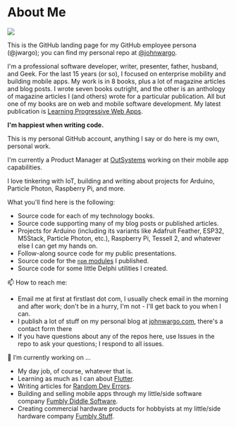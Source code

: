 # About Me

<img align="center" src="https://github-readme-stats.vercel.app/api/?username=jwargo"/>

This is the GitHub landing page for my GitHub employee persona (@jwargo); you can find my personal repo at [@johnwargo](https://github.com/johnwargo).

I'm a professional software developer, writer, presenter, father, husband, and Geek. For the last 15 years (or so), I focused on enterprise mobility and building mobile apps. My work is in 8 books, plus a lot of magazine articles and blog posts. I wrote seven books outright, and the other is an anthology of magazine articles I (and others) wrote for a particular publication. All but one of my books are on web and mobile software development. My latest publication is [Learning Progressive Web Apps](https://learningpwa.com).

**I'm happiest when writing code.**

This is my personal GitHub account, anything I say or do here is my own, personal work.

I'm currently a Product Manager at [OutSystems](https://outsystems.com) working on their mobile app capabilities.

I love tinkering with IoT, building and writing about projects for Arduino, Particle Photon, Raspberry Pi, and more.

What you'll find here is the following:

* Source code for each of my technology books.
* Source code supporting many of my blog posts or published articles.
* Projects for Arduino (including its variants like Adafruit Feather, ESP32, M5Stack, Particle Photon, etc.), Raspberry Pi, Tessell 2, and whatever else I can get my hands on.
* Follow-along source code for my public presentations.
* Source code for the [`npm` modules](https://www.npmjs.com/settings/johnwargo/packages) I published.
* Source code for some little Delphi utilities I created.

📫 How to reach me:

* Email me at first at firstlast dot com, I usually check email in the morning and after work; don't be in a hurry, I'm not - I'll get back to you when I can.
* I publish a lot of stuff on my personal blog at [johnwargo.com](https://johnwargo.com), there's a contact form there
* If you have questions about any of the repos here, use Issues in the repo to ask your questions; I respond to all issues.

🔭 I’m currently working on ...

* My day job, of course, whatever that is.
* Learning as much as I can about [Flutter](https://flutter.dev/).
* Writing articles for [Random Dev Errors](https://randomerrors.dev/).
* Building and selling mobile apps through my little/side software company [Fumbly Diddle Software](https://fumblydiddle.com/).
* Creating commercial hardware products for hobbyists at my little/side hardware company [Fumbly Stuff](https://fumblystuff.com/).
